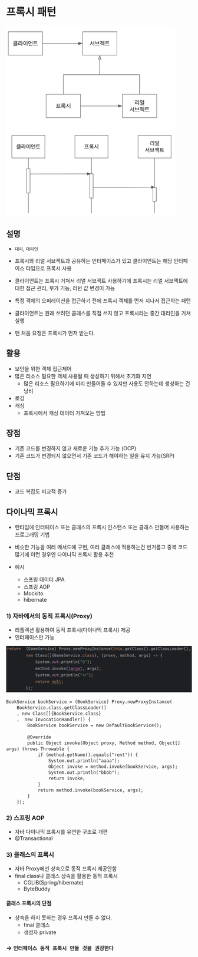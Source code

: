 # 프록시 패턴

![alt text](image/프록시.png)


## 설명
- `대리`, `대리인`
- 프록시와 리얼 서브젝트과 공유하는 인터페이스가 있고 클라이언트는 해당 인터페이스 타입으로 프록시 사용
- 클라이언트는 프록시 거쳐서 리얼 서브젝트 사용하기에 
프록시는 리얼 서브젝트에 대한 접근 관리, 부가 기능, 리턴 값 변경이 가능

- 특정 객체의 오퍼레이션을 접근하기 전에 프록시 객체를 먼저 지나서 접근하는 패턴
- 클라이언트는 원래 쓰려던 클래스를 직접 쓰지 않고 프록시라는 중간 대리인을 거쳐 실행
- 맨 처음 요청은 프록시가 먼저 받는다.

## 활용
- 보안을 위한 객체 접근제어
- 많은 리소스 필요한 객체 사용될 때 생성하기 위해서 초기화 지연
    - 많은 리소스 필요하기에 미리 만들어둘 수 있지만 사용도 안하는데 생성하는 건 낭비
- 로깅
- 캐싱
    - 프록시에서 캐싱 데이터 가져오는 방법


## 장점
- 기존 코드를 변경하지 않고 새로운 기능 추가 가능 (OCP)
- 기존 코드가 변경되지 않으면서 기존 코드가 해야하는 일을 유지 가능(SRP)

## 단점
- 코드 복잡도 비교적 증가

## 다이나믹 프록시
- 런타임에 인터페이스 또는 클래스의 프록시 인스턴스 또는 클래스 만들어 사용하는 프로그래밍 기법

- 비슷한 기능을 여러 메서드에 구현, 여러 클래스에 적용하는건 번거롭고 중복 코드 많기에 이런 경우엔 다이나믹 프록시 활용 추천

- 예시
    - 스프링 데이터 JPA
    - 스프링 AOP
    - Mockito
    - hibernate

### 1) 자바에서의 동적 프록시(Proxy)
- 리플렉션 활용하여 동적 프록시(다이나믹 프록시) 제공
- 인터페이스만 가능

![alt text](image/동적프록시예제.png)

```
BookService bookService = (BookService) Proxy.newProxyInstance(
    BookService.class.getClassLoader()
    , new Class[]{BookService.class}
    ,  new InvocationHandler() {
        BookService bookService = new DefaultBookService();
        
        @Override
        public Object invoke(Object proxy, Method method, Object[] args) throws Throwable {
            if (method.getName().equals("rent")) {
                System.out.println("aaaa");
                Object invoke = method.invoke(bookService, args);
                System.out.println("bbbb");
                return invoke;
            }
            return method.invoke(bookService, args);
        }
    }); 
```
### 2) 스프링 AOP
- 자바 다이나믹 프록시를 유연한 구조로 개편 
- @Transactional

### 3) 클래스의 프록시
- 자바 Proxy에선 상속으로 동적 프록시 제공안함
- final class나 클래스 상속을 활용한 동적 프록시
    - CGLIB(Spring/hibernate)
    - ByteBuddy
#### 클래스 프록시의 단점
- 상속을 하지 못하는 경우 프록시 만들 수 없다.
    - final 클래스
    - 생성자 private
### → `인터페이스 동적 프록시 만들 것을 권장한다`        

